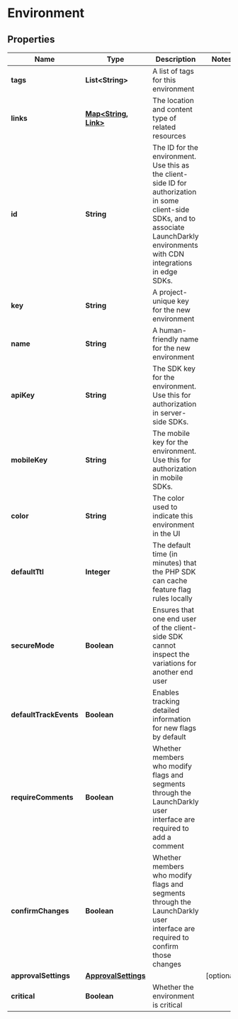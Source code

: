

# Environment


## Properties

| Name | Type | Description | Notes |
|------------ | ------------- | ------------- | -------------|
|**tags** | **List&lt;String&gt;** | A list of tags for this environment |  |
|**links** | [**Map&lt;String, Link&gt;**](Link.md) | The location and content type of related resources |  |
|**id** | **String** | The ID for the environment. Use this as the client-side ID for authorization in some client-side SDKs, and to associate LaunchDarkly environments with CDN integrations in edge SDKs. |  |
|**key** | **String** | A project-unique key for the new environment |  |
|**name** | **String** | A human-friendly name for the new environment |  |
|**apiKey** | **String** | The SDK key for the environment. Use this for authorization in server-side SDKs. |  |
|**mobileKey** | **String** | The mobile key for the environment. Use this for authorization in mobile SDKs. |  |
|**color** | **String** | The color used to indicate this environment in the UI |  |
|**defaultTtl** | **Integer** | The default time (in minutes) that the PHP SDK can cache feature flag rules locally |  |
|**secureMode** | **Boolean** | Ensures that one end user of the client-side SDK cannot inspect the variations for another end user |  |
|**defaultTrackEvents** | **Boolean** | Enables tracking detailed information for new flags by default |  |
|**requireComments** | **Boolean** | Whether members who modify flags and segments through the LaunchDarkly user interface are required to add a comment |  |
|**confirmChanges** | **Boolean** | Whether members who modify flags and segments through the LaunchDarkly user interface are required to confirm those changes |  |
|**approvalSettings** | [**ApprovalSettings**](ApprovalSettings.md) |  |  [optional] |
|**critical** | **Boolean** | Whether the environment is critical |  |



